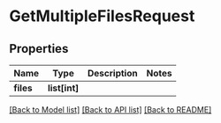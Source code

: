 # GetMultipleFilesRequest

## Properties

Name | Type | Description | Notes
------------ | ------------- | ------------- | -------------
**files** | **list[int]** |  | 

[[Back to Model list]](../#documentation-for-models) [[Back to API list]](../#documentation-for-api-endpoints) [[Back to README]](../)


